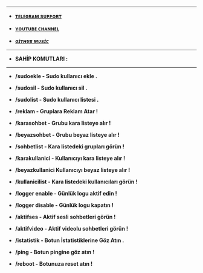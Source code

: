 ---------------------

- <b> [ ᴛᴇʟᴇɢʀᴀᴍ sᴜᴘᴘᴏʀᴛ ](https://t.me/BotsDestek)
 
- <b> [ ʏᴏᴜᴛᴜʙᴇ ᴄʜᴀɴɴᴇʟ ](https://youtube.com/@EpikTv87?si=bugHmTi6CzaBu8v4)

- _[ ɢɪ̇ᴛʜᴜʙ ᴍᴜsɪ̇ᴄ ](https://github.com/MehmetAtes21/Pi)_
 </b>

 -----------------

- SAHİP KOMUTLARI :

-------------------

- /sudoekle - Sudo kullanıcı ekle .
 
- /sudosil - Sudo kullanıcı sil .

- /sudolist - Sudo kullanıcı listesi .

- /reklam - Gruplara Reklam Atar !

- /karasohbet - Grubu kara listeye alır !

- /beyazsohbet - Grubu beyaz listeye alır !

- /sohbetlist - Kara listedeki grupları görün !

- /karakullanici - Kullanıcıyı kara listeye alır !

- /beyazkullanici Kullanıcıyı beyaz listeye alır !

- /kullanicilist - Kara listedeki kullanıcıları görün !

- /logger enable - Günlük logu aktif edin !

- /logger disable - Günlük logu kapatın !

- /aktifses - Aktif sesli sohbetleri görün !

- /aktifvideo - Aktif videolu sohbetleri görün !

- /istatistik - Botun İstatistiklerine Göz Atın .

- /ping - Botun pingine göz atın !

- /reboot - Botunuza reset atın !
